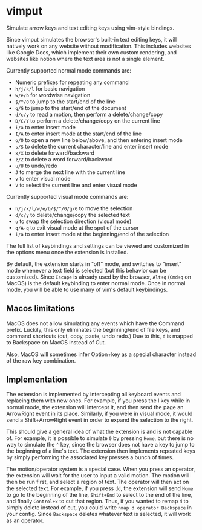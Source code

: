 # vimput

Simulate arrow keys and text editing keys using vim-style bindings.

Since vimput simulates the browser's built-in text editing keys, it
will natively work on any website without modification. This includes
websites like Google Docs, which implement their own custom rendering,
and websites like notion where the text area is not a single element.

Currently supported normal mode commands are:
- Numeric prefixes for repeating any command
- `h/j/k/l` for basic navigation
- `w/e/b` for wordwise navigation
- `$/^/0` to jump to the start/end of the line
- `g/G` to jump to the start/end of the document
- `d/c/y` to read a motion, then perform a delete/change/copy
- `D/C/Y` to perform a delete/change/copy on the current line
- `i/a` to enter insert mode
- `I/A` to enter insert mode at the start/end of the line
- `o/O` to open a new line below/above, and then entering insert mode
- `s/S` to delete the current character/line and enter insert mode
- `x/X` to delete forward/backward
- `z/Z` to delete a word forward/backward
- `u/U` to undo/redo
- `J` to merge the next line with the current line
- `v` to enter visual mode
- `V` to select the current line and enter visual mode

Currently supported visual mode commands are:
- `h/j/k/l/w/e/b/$/^/0/g/G` to move the selection
- `d/c/y` to delete/change/copy the selected text
- `o` to swap the selection direction (visual mode)
- `q/A-q` to exit visual mode at the spot of the cursor
- `i/a` to enter insert mode at the beginning/end of the selection

The full list of keybindings and settings can be viewed and customized
in the options menu once the extension is installed.

By default, the extension starts in "off" mode, and switches to
"insert" mode whenever a text field is selected (but this behavior can
be customized). Since `Escape` is already used by the browser, `Alt+q`
(`Cmd+q` on MacOS) is the default keybinding to enter normal mode.
Once in normal mode, you will be able to use many of vim's default
keybindings.


## Macos limitations

MacOS does not allow simulating any events which have the Command
prefix. Luckily, this only eliminates the beginning/end of file keys,
and command shortcuts (cut, copy, paste, undo redo.) Due to this, `d`
is mapped to Backspace on MacOS instead of Cut.

Also, MacOS will sometimes infer Option+key as a special character
instead of the raw key combination.

## Implementation

The extension is implemented by intercepting all keyboard events and
replacing them with new ones. For example, if you press the l key
while in normal mode, the extension will intercept it, and then send
the page an ArrowRight event in its place. Similarly, if you were in
visual mode, it would send a Shift+ArrowRight event in order to expand
the selection to the right.

This should give a general idea of what the extension is and is not
capable of. For example, it is possible to simulate `0` by pressing
`Home`, but there is no way to simulate the `^` key, since the browser
does not have a key to jump to the beginning of a line's text. The
extension then implements repeated keys by simply performing the
associated key presses a bunch of times.

The motion/operator system is a special case. When you press an
operator, the extension will wait for the user to input a valid
motion. The motion will then be run first, and select a region of
text. The operator will then act on the selected text. For example, if
you press `dd`, the extension will send `Home` to go to the beginning
of the line, `Shift+End` to select to the end of the line, and finally
`Control+x` to cut that region. Thus, if you wanted to remap `d` to
simply delete instead of cut, you could write `nmap d operator
Backspace` in your config. Since `Backspace` deletes whatever text is
selected, it will work as an operator.




